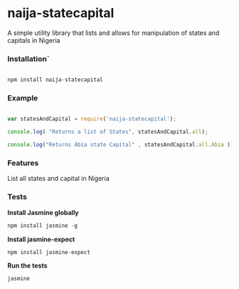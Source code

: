 # naija-statecapital

A simple utility library that lists and allows for manipulation of states and capitals in Nigeria

### Installation`

``` Javascript

npm install naija-statecapital

```

### Example

``` Javascript

var statesAndCapital = require('naija-statecapital');

console.log( "Returns a list of States", statesAndCapital.all);

console.log("Returns Abia state Capital" , statesAndCapital.all.Abia );

```


### Features

List all states and capital in Nigeria

### Tests

**Install Jasmine globally**
```Javascript
npm install jasmine -g
```
**Install jasmine-expect**
```Javascript
npm install jasmine-expect
```
**Run the tests**
```bash
jasmine
```

